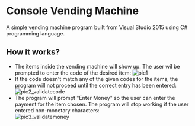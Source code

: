# Console Vending Machine

A simple vending machine program built from Visual Studio 2015 using C# programming language.

## How it works?
* The items inside the vending machine will show up. The user wil be prompted to enter the code of the desired item:
![pic1](https://user-images.githubusercontent.com/24326950/31590509-8c64880e-b1ce-11e7-9d13-c788a1156e0b.JPG)
* If the code doesn't match any of the given codes for the items, the program will not proceed until the correct entry has been entered:   
![pic2_validatecode](https://user-images.githubusercontent.com/24326950/31590464-ed2eb426-b1cd-11e7-8ab2-743bfadeaaf6.JPG)
* The program will prompt "Enter Money" so the user can enter the payment for the item chosen. The program will stop working if the user entered non-monetary characters:  
![pic3_validatemoney](https://user-images.githubusercontent.com/24326950/31590499-63d42796-b1ce-11e7-8f4a-1e843521ddca.JPG)




